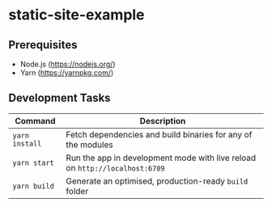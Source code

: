 # static-site-example

## Prerequisites

* Node.js (https://nodejs.org/)
* Yarn (https://yarnpkg.com/)

## Development Tasks

| Command | Description |
|---------|-------------|
| `yarn install` | Fetch dependencies and build binaries for any of the modules |
| `yarn start` | Run the app in development mode with live reload on `http://localhost:6789` |
| `yarn build` | Generate an optimised, production-ready `build` folder |
